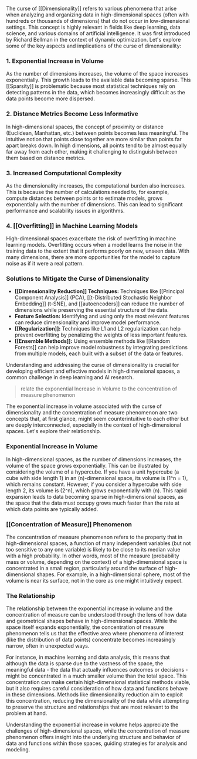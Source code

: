 The curse of [[Dimensionality]] refers to various phenomena that arise when analyzing and organizing data in high-dimensional spaces (often with hundreds or thousands of dimensions) that do not occur in low-dimensional settings. This concept is highly relevant in fields like deep learning, data science, and various domains of artificial intelligence. It was first introduced by Richard Bellman in the context of dynamic optimization. Let's explore some of the key aspects and implications of the curse of dimensionality:

### 1. **Exponential Increase in Volume**
As the number of dimensions increases, the volume of the space increases exponentially. This growth leads to the available data becoming sparse. This [[Sparsity]] is problematic because most statistical techniques rely on detecting patterns in the data, which becomes increasingly difficult as the data points become more dispersed.

### 2. **Distance Metrics Become Less Informative**
In high-dimensional spaces, the concept of proximity or distance (Euclidean, Manhattan, etc.) between points becomes less meaningful. The intuitive notion that points close together are more similar than points far apart breaks down. In high dimensions, all points tend to be almost equally far away from each other, making it challenging to distinguish between them based on distance metrics.

### 3. **Increased Computational Complexity**
As the dimensionality increases, the computational burden also increases. This is because the number of calculations needed to, for example, compute distances between points or to estimate models, grows exponentially with the number of dimensions. This can lead to significant performance and scalability issues in algorithms.

### 4. **[[Overfitting]] in Machine Learning Models**
High-dimensional spaces exacerbate the risk of overfitting in machine learning models. Overfitting occurs when a model learns the noise in the training data to the extent that it performs poorly on new, unseen data. With many dimensions, there are more opportunities for the model to capture noise as if it were a real pattern.

### Solutions to Mitigate the Curse of Dimensionality
- **[[Dimensionality Reduction]] Techniques:** Techniques like [[Principal Component Analysis]] (PCA), [[t-Distributed Stochastic Neighbor Embedding]] (t-SNE), and [[autoencoders]] can reduce the number of dimensions while preserving the essential structure of the data.
- **Feature Selection:** Identifying and using only the most relevant features can reduce dimensionality and improve model performance.
- **[[Regularization]]:** Techniques like L1 and L2 regularization can help prevent overfitting by penalizing the weights of less important features.
- **[[Ensemble Methods]]:** Using ensemble methods like [[Random Forests]] can help improve model robustness by integrating predictions from multiple models, each built with a subset of the data or features.

Understanding and addressing the curse of dimensionality is crucial for developing efficient and effective models in high-dimensional spaces, a common challenge in deep learning and AI research.


> relate the exponential Increase in Volume to the concentration of measure phenomenon

The exponential increase in volume associated with the curse of dimensionality and the concentration of measure phenomenon are two concepts that, at first glance, might seem counterintuitive to each other but are deeply interconnected, especially in the context of high-dimensional spaces. Let's explore their relationship.

### Exponential Increase in Volume

In high-dimensional spaces, as the number of dimensions increases, the volume of the space grows exponentially. This can be illustrated by considering the volume of a hypercube. If you have a unit hypercube (a cube with side length 1) in an \(n\)-dimensional space, its volume is \(1^n = 1\), which remains constant. However, if you consider a hypercube with side length 2, its volume is \(2^n\), which grows exponentially with \(n\). This rapid expansion leads to data becoming sparse in high-dimensional spaces, as the space that the data must occupy grows much faster than the rate at which data points are typically added.

### [[Concentration of Measure]] Phenomenon

The concentration of measure phenomenon refers to the property that in high-dimensional spaces, a function of many independent variables (but not too sensitive to any one variable) is likely to be close to its median value with a high probability. In other words, most of the measure (probability mass or volume, depending on the context) of a high-dimensional space is concentrated in a small region, particularly around the surface of high-dimensional shapes. For example, in a high-dimensional sphere, most of the volume is near its surface, not in the core as one might intuitively expect.

### The Relationship

The relationship between the exponential increase in volume and the concentration of measure can be understood through the lens of how data and geometrical shapes behave in high-dimensional spaces. While the space itself expands exponentially, the concentration of measure phenomenon tells us that the effective area where phenomena of interest (like the distribution of data points) concentrate becomes increasingly narrow, often in unexpected ways.

For instance, in machine learning and data analysis, this means that although the data is sparse due to the vastness of the space, the meaningful data - the data that actually influences outcomes or decisions - might be concentrated in a much smaller volume than the total space. This concentration can make certain high-dimensional statistical methods viable, but it also requires careful consideration of how data and functions behave in these dimensions. Methods like dimensionality reduction aim to exploit this concentration, reducing the dimensionality of the data while attempting to preserve the structure and relationships that are most relevant to the problem at hand.

Understanding the exponential increase in volume helps appreciate the challenges of high-dimensional spaces, while the concentration of measure phenomenon offers insight into the underlying structure and behavior of data and functions within those spaces, guiding strategies for analysis and modeling.


